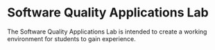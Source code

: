 # Software Quality Applications Lab

The Software Quality Applications Lab is intended to create a working environment for students to gain experience.
